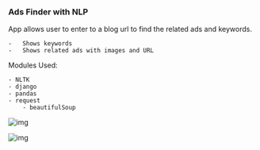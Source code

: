 ### Ads Finder with NLP

App allows user to enter to a blog url to find the related ads and keywords.

	-   Shows keywords
	-   Shows related ads with images and URL
	
Modules Used:

	- NLTK
	- django
	- pandas
	- request
        - beautifulSoup
	
![img](https://github.com/Siddharthbadal/Python-Projects/blob/main/adsearch/img/one.png)

![img](https://github.com/Siddharthbadal/Python-Projects/blob/main/adsearch/img/two.png)
